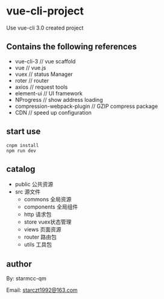 # vue-cli-project

Use vue-cli 3.0 created project

## Contains the following references

- vue-cli-3 // vue scaffold
- vue // vue.js
- vuex // status Manager
- roter // router
- axios // request tools
- element-ui // UI framework
- NProgress // show address loading
- compression-webpack-plugin // GZIP compress package
- CDN // speed up configuration


## start use

```shell
cnpm install
npm run dev
```

## catalog

* public 公共资源
* src 源文件
	* commons 全局资源
	* components 全局组件
	* http 请求包
	* store vuex状态管理
	* views 页面资源
	* router 路由包
	* utils 工具包

## author

By: starmcc-qm

Email: starczt1992@163.com